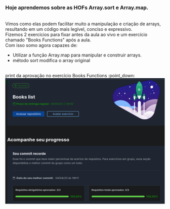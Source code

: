 ### Hoje aprendemos sobre as HOFs Array.sort e Array.map. 
<br>
Vimos como elas podem facilitar muito a manipulação e criação de arrays, resultando em um código mais legível, conciso e expressivo.
<br>
Fizemos 2 exercícios para fixar antes da aula ao vivo e um exercício chamado "Books Functions" após a aula.
<br>
Com isso somo agora capazes de:

- Utilizar a função Array.map para manipular e construir arrays.
- método sort modifica o array original
<br>
print da aprovação no exercício Books Functions :point_down:
<br>
<img src="https://github.com/vinicius-virgilli/trybe-exercicios/blob/main/1%20-%20Fundamentos/7%20-%20Higher%20Order%20Functions%20do%20JavaScript%20ES6/imagens/print%20aprova%C3%A7%C3%A3o%20no%20Books%20Functions.png" alt="print da aprovação no exercício Books Functions">




